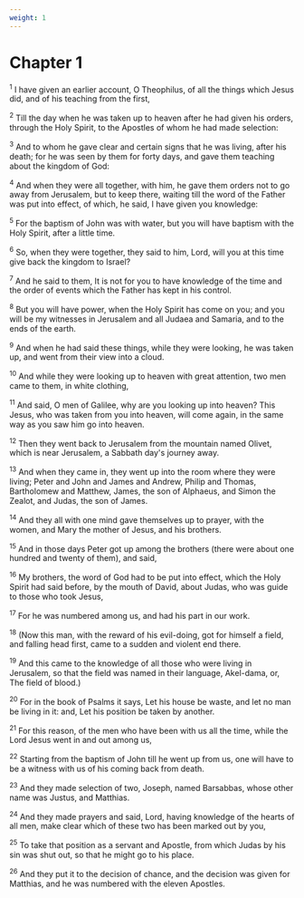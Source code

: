 ```yaml
---
weight: 1
---
```


# Chapter 1

<sup>1</sup> I have given an earlier account, O Theophilus, of all the things which Jesus did, and of his teaching from the first, 

<sup>2</sup> Till the day when he was taken up to heaven after he had given his orders, through the Holy Spirit, to the Apostles of whom he had made selection: 

<sup>3</sup> And to whom he gave clear and certain signs that he was living, after his death; for he was seen by them for forty days, and gave them teaching about the kingdom of God: 

<sup>4</sup> And when they were all together, with him, he gave them orders not to go away from Jerusalem, but to keep there, waiting till the word of the Father was put into effect, of which, he said, I have given you knowledge: 

<sup>5</sup> For the baptism of John was with water, but you will have baptism with the Holy Spirit, after a little time. 

<sup>6</sup> So, when they were together, they said to him, Lord, will you at this time give back the kingdom to Israel? 

<sup>7</sup> And he said to them, It is not for you to have knowledge of the time and the order of events which the Father has kept in his control. 

<sup>8</sup> But you will have power, when the Holy Spirit has come on you; and you will be my witnesses in Jerusalem and all Judaea and Samaria, and to the ends of the earth. 

<sup>9</sup> And when he had said these things, while they were looking, he was taken up, and went from their view into a cloud. 

<sup>10</sup> And while they were looking up to heaven with great attention, two men came to them, in white clothing, 

<sup>11</sup> And said, O men of Galilee, why are you looking up into heaven? This Jesus, who was taken from you into heaven, will come again, in the same way as you saw him go into heaven. 

<sup>12</sup> Then they went back to Jerusalem from the mountain named Olivet, which is near Jerusalem, a Sabbath day's journey away. 

<sup>13</sup> And when they came in, they went up into the room where they were living; Peter and John and James and Andrew, Philip and Thomas, Bartholomew and Matthew, James, the son of Alphaeus, and Simon the Zealot, and Judas, the son of James. 

<sup>14</sup> And they all with one mind gave themselves up to prayer, with the women, and Mary the mother of Jesus, and his brothers. 

<sup>15</sup> And in those days Peter got up among the brothers (there were about one hundred and twenty of them), and said, 

<sup>16</sup> My brothers, the word of God had to be put into effect, which the Holy Spirit had said before, by the mouth of David, about Judas, who was guide to those who took Jesus, 

<sup>17</sup> For he was numbered among us, and had his part in our work. 

<sup>18</sup> (Now this man, with the reward of his evil-doing, got for himself a field, and falling head first, came to a sudden and violent end there. 

<sup>19</sup> And this came to the knowledge of all those who were living in Jerusalem, so that the field was named in their language, Akel-dama, or, The field of blood.) 

<sup>20</sup> For in the book of Psalms it says, Let his house be waste, and let no man be living in it: and, Let his position be taken by another. 

<sup>21</sup> For this reason, of the men who have been with us all the time, while the Lord Jesus went in and out among us, 

<sup>22</sup> Starting from the baptism of John till he went up from us, one will have to be a witness with us of his coming back from death. 

<sup>23</sup> And they made selection of two, Joseph, named Barsabbas, whose other name was Justus, and Matthias. 

<sup>24</sup> And they made prayers and said, Lord, having knowledge of the hearts of all men, make clear which of these two has been marked out by you, 

<sup>25</sup> To take that position as a servant and Apostle, from which Judas by his sin was shut out, so that he might go to his place. 

<sup>26</sup> And they put it to the decision of chance, and the decision was given for Matthias, and he was numbered with the eleven Apostles. 


